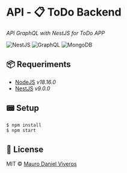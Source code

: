 # API - 📋 ToDo Backend
*API GraphQL with NestJS for ToDo APP*

![NestJS][nestjs-badge]
![GraphQL][graphql-badge]
![MongoDB][mongodb-badge]

## 📦 Requeriments
- [NodeJS][nodejs-link] _v18.16.0_
- [NestJS][nestjs-link] _v9.0.0_

## 📟 Setup
```bash
$ npm install
$ npm start
```

## 📜 License
MIT © [Mauro Daniel Viveros][github-profile]


[nodejs-link]: https://nodejs.org
[nestjs-link]: https://nestjs.com
[github-profile]: https://github.com/maurodviveros
[nestjs-badge]: https://img.shields.io/badge/nestjs-%23E0234E.svg?style=for-the-badge&logo=nestjs&logoColor=white
[graphql-badge]: https://img.shields.io/badge/-GraphQL-E10098?style=for-the-badge&logo=graphql&logoColor=white
[mongodb-badge]: https://img.shields.io/badge/MongoDB-%234ea94b.svg?style=for-the-badge&logo=mongodb&logoColor=white